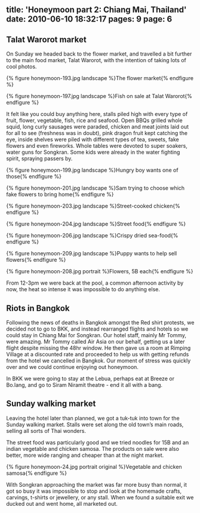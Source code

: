 title: 'Honeymoon part 2: Chiang Mai, Thailand'
date: 2010-06-10 18:32:17
pages: 9
page: 6
---

## Talat Warorot market

On Sunday we headed back to the flower market, and travelled a bit further to the main food market, Talat Warorot, with the intention of taking lots of cool photos.

{% figure honeymoon-193.jpg landscape %}The flower market{% endfigure %}

{% figure honeymoon-197.jpg landscape %}Fish on sale at Talat Warorot{% endfigure %}

It felt like you could buy anything here, stalls piled high with every type of fruit, flower, vegetable, fish, rice and seafood. Open BBQs grilled whole squid, long curly sausages were paraded, chicken and meat joints laid out for all to see (freshness was in doubt), pink dragon fruit kept catching the eye, inside shelves were piled with different types of tea, sweets, fake flowers and even fireworks. Whole tables were devoted to super soakers, water guns for Songkran. Some kids were already in the water fighting spirit, spraying passers by.

{% figure honeymoon-199.jpg landscape %}Hungry boy wants one of those{% endfigure %}

{% figure honeymoon-201.jpg landscape %}Sam trying to choose which fake flowers to bring home{% endfigure %}

{% figure honeymoon-203.jpg landscape %}Street-cooked chicken{% endfigure %}

{% figure honeymoon-204.jpg landscape %}Street food{% endfigure %}

{% figure honeymoon-206.jpg landscape %}Crispy dried sea-food{% endfigure %}

{% figure honeymoon-209.jpg landscape %}Puppy wants to help sell flowers{% endfigure %}

{% figure honeymoon-208.jpg portrait %}Flowers, 5B each{% endfigure %}

From 12-3pm we were back at the pool, a common afternoon activity by now, the heat so intense it was impossible to do anything else.

## Riots in Bangkok

Following the news of deaths in Bangkok amongst the Red shirt protests, we decided not to go to BKK, and instead rearranged flights and hotels so we could stay in Chiang Mai for Songkran. Our hotel staff, mainly Mr Tommy, were amazing. Mr Tommy called Air Asia on our behalf, getting us a later flight despite missing the 48hr window. He then gave us a room at Rimping Village at a discounted rate and proceeded to help us with getting refunds from the hotel we cancelled in Bangkok. Our moment of stress was quickly over and we could continue enjoying out honeymoon.

In BKK we were going to stay at the Lebua, perhaps eat at Breeze or Bo.lang, and go to Siram Niramit theatre - end it all with a bang.

## Sunday walking market

Leaving the hotel later than planned, we got a tuk-tuk into town for the Sunday walking market. Stalls were set along the old town’s main roads, selling all sorts of Thai wonders.

The street food was particularly good and we tried noodles for 15B and an indian vegetable and chicken samosa. The products on sale were also better, more wide ranging and cheaper than at the night market.

{% figure honeymoon-24.jpg portrait original %}Vegetable and chicken samosa{% endfigure %}

With Songkran approaching the market was far more busy than normal, it got so busy it was impossible to stop and look at the homemade crafts, carvings, t-shirts or jewellery, or any stall. When we found a suitable exit we ducked out and went home, all marketed out.
